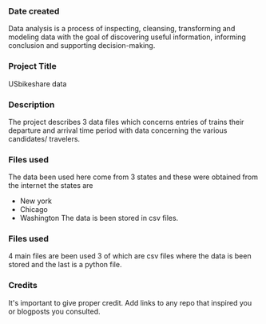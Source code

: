 ### Date created
Data analysis is a process of inspecting, cleansing, transforming and modeling data with the goal of discovering useful information,
informing conclusion and supporting decision-making.

### Project Title
USbikeshare data

### Description
The project describes 3 data files which concerns entries of trains their departure and arrival time period with data concerning 
the various candidates/ travelers.

### Files used
The data been used here come from 3 states and these were obtained from the internet the states are 
* New york
* Chicago
* Washington
The data is been stored in csv files.

### Files used
4 main files are been used 
3 of which are csv files where the data is been stored
and the last is a python file.

### Credits
It's important to give proper credit. Add links to any repo that inspired you or blogposts you consulted.

